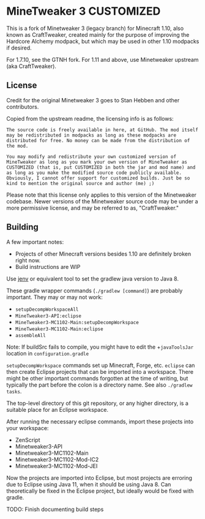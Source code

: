 # MineTweaker 3 CUSTOMIZED

This is a fork of Minetweaker 3 (legacy branch) for Minecraft 1.10, also known as CraftTweaker, created mainly for the purpose of improving the Hardcore Alchemy modpack, but which may be used in other 1.10 modpacks if desired.

For 1.7.10, see the GTNH fork. For 1.11 and above, use Minetweaker upstream (aka CraftTweaker).

## License

Credit for the original Minetweaker 3 goes to Stan Hebben and other contributors.

Copied from the upstream readme, the licensing info is as follows:

```
The source code is freely available in here, at GitHub. The mod itself may be redistributed in modpacks as long as these modpacks are distributed for free. No money can be made from the distribution of the mod.

You may modify and redistribute your own customized version of MineTweaker as long as you mark your own version of MineTweaker as CUSTOMIZED (that is, put CUSTOMIZED in both the jar and mod name) and as long as you make the modified source code publicly available. Obviously, I cannot offer support for customized builds. Just be so kind to mention the original source and author (me) ;)
```

Please note that this license only applies to this version of the Minetweaker codebase. Newer versions of the Minetweaker source code may be under a more permissive license, and may be referred to as, "CraftTweaker."

## Building

A few important notes:

- Projects of other Minecraft versions besides 1.10 are definitely broken right now.
- Build instructions are WIP

Use [jenv](https://github.com/jenv/jenv/) or equivalent tool to set the gradlew java version to Java 8.

These gradle wrapper commands (`./gradlew [command]`) are probably important. They may or may not work:

- `setupDecompWorkspaceAll`
- `MineTweaker3-API:eclipse` 
- `MineTweaker3-MC1102-Main:setupDecompWorkspace`
- `MineTweaker3-MC1102-Main:eclipse`
- `assembleAll`

Note: If buildSrc fails to compile, you might have to edit the +`javaToolsJar` location in `configuration.gradle`

`setupDecompWorkspace` commands set up Minecraft, Forge, etc. `eclipse` can then create Eclipse projects that can be imported into a workspace. There might be other important commands forgotten at the time of writing, but typically the part before the colon is a directory name. See also `./gradlew tasks`.

The top-level directory of this git repository, or any higher directory, is a suitable place for an Eclipse workspace.

After running the necessary eclipse commands, import these projects into your workspace:

- ZenScript
- Minetweaker3-API
- Minetweaker3-MC1102-Main
- Minetweaker3-MC1102-Mod-IC2
- Minetweaker3-MC1102-Mod-JEI

Now the projects are imported into Eclipse, but most projects are erroring due to Eclipse using Java 11, when it should be using Java 8. Can theoretically be fixed in the Eclipse project, but ideally would be fixed with gradle.

TODO: Finish documenting build steps
